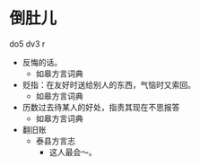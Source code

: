 # 倒肚儿
do5 dv3 r
+ 反悔的话。
  * 如皋方言词典
+ 贬指：在友好时送给别人的东西，气恼时又索回。
  * 如皋方言词典
+ 历数过去待某人的好处，指责其现在不思报答
  * 如皋方言词典
+ 翻旧账
  * 泰县方言志
    - 这人最会～。
